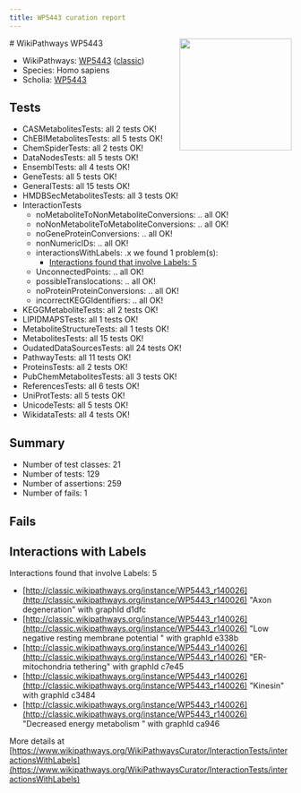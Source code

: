 ```yaml
---
title: WP5443 curation report
---
```


<img style="float: right; width: 200px" src="https://upload.wikimedia.org/wikipedia/commons/thumb/8/83/Wplogo_with_text_500.png/640px-Wplogo_with_text_500.png" />
# WikiPathways WP5443

* WikiPathways: [WP5443](https://wikipathways.org/pathways/WP5443) ([classic](https://classic.wikipathways.org/instance/WP5443))
* Species: Homo sapiens
* Scholia: [WP5443](https://scholia.toolforge.org/wikipathways/WP5443)
## Tests
* CASMetabolitesTests: all 2 tests OK!
* ChEBIMetabolitesTests: all 5 tests OK!
* ChemSpiderTests: all 2 tests OK!
* DataNodesTests: all 5 tests OK!
* EnsemblTests: all 4 tests OK!
* GeneTests: all 5 tests OK!
* GeneralTests: all 15 tests OK!
* HMDBSecMetabolitesTests: all 3 tests OK!
* InteractionTests
    * noMetaboliteToNonMetaboliteConversions: .. all OK!
    * noNonMetaboliteToMetaboliteConversions: .. all OK!
    * noGeneProteinConversions: .. all OK!
    * nonNumericIDs: .. all OK!
    * interactionsWithLabels: .x we found 1 problem(s):
        * [Interactions found that involve Labels: 5](#630d267c)
    * UnconnectedPoints: .. all OK!
    * possibleTranslocations: .. all OK!
    * noProteinProteinConversions: .. all OK!
    * incorrectKEGGIdentifiers: .. all OK!
* KEGGMetaboliteTests: all 2 tests OK!
* LIPIDMAPSTests: all 1 tests OK!
* MetaboliteStructureTests: all 1 tests OK!
* MetabolitesTests: all 15 tests OK!
* OudatedDataSourcesTests: all 24 tests OK!
* PathwayTests: all 11 tests OK!
* ProteinsTests: all 2 tests OK!
* PubChemMetabolitesTests: all 3 tests OK!
* ReferencesTests: all 6 tests OK!
* UniProtTests: all 5 tests OK!
* UnicodeTests: all 5 tests OK!
* WikidataTests: all 4 tests OK!


## Summary

* Number of test classes: 21
* Number of tests: 129
* Number of assertions: 259
* Number of fails: 1

## Fails

<a name="630d267c" />

## Interactions with Labels

Interactions found that involve Labels: 5

* [http://classic.wikipathways.org/instance/WP5443_r140026](http://classic.wikipathways.org/instance/WP5443_r140026) "Axon degeneration" with graphId d1dfc
* [http://classic.wikipathways.org/instance/WP5443_r140026](http://classic.wikipathways.org/instance/WP5443_r140026) "Low negative resting 
membrane potential " with graphId e338b
* [http://classic.wikipathways.org/instance/WP5443_r140026](http://classic.wikipathways.org/instance/WP5443_r140026) "ER-mitochondria
tethering" with graphId c7e45
* [http://classic.wikipathways.org/instance/WP5443_r140026](http://classic.wikipathways.org/instance/WP5443_r140026) "Kinesin" with graphId c3484
* [http://classic.wikipathways.org/instance/WP5443_r140026](http://classic.wikipathways.org/instance/WP5443_r140026) "Decreased
energy
metabolism " with graphId ca946


More details at [https://www.wikipathways.org/WikiPathwaysCurator/InteractionTests/interactionsWithLabels](https://www.wikipathways.org/WikiPathwaysCurator/InteractionTests/interactionsWithLabels)

